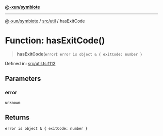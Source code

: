 [**@-xun/symbiote**](../../../README.md)

***

[@-xun/symbiote](../../../README.md) / [src/util](../README.md) / hasExitCode

# Function: hasExitCode()

> **hasExitCode**(`error`): `error is object & { exitCode: number }`

Defined in: [src/util.ts:1112](https://github.com/Xunnamius/symbiote/blob/7fbd108cee2f783e7fe92308d969f39ae3bc1d0c/src/util.ts#L1112)

## Parameters

### error

`unknown`

## Returns

`error is object & { exitCode: number }`
